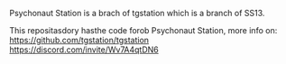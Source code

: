 Psychonaut Station is a brach of tgstation which is a branch of SS13.

This repositasdory hasthe code forob Psychonaut Station, more info on: https://github.com/tgstation/tgstation
https://discord.com/invite/Wv7A4qtDN6

